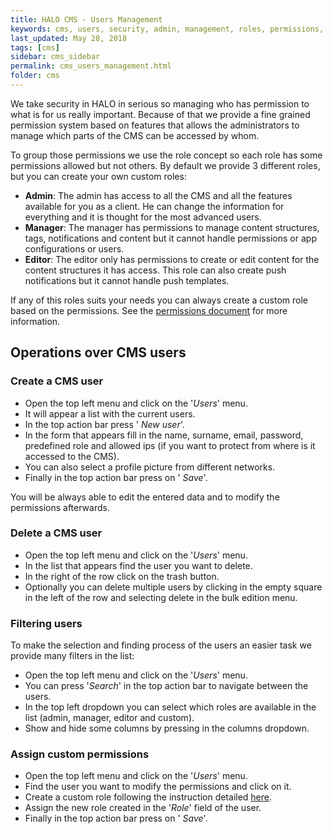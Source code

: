 ```yaml
---
title: HALO CMS - Users Management
keywords: cms, users, security, admin, management, roles, permissions, rights
last_updated: May 28, 2018
tags: [cms]
sidebar: cms_sidebar
permalink: cms_users_management.html
folder: cms
---
```


We take security in HALO in serious so managing who has permission to what is for us really important. 
Because of that we provide a fine grained permission system based on features that allows the administrators
to manage which parts of the CMS can be accessed by whom.

To group those permissions we use the role concept so each role has some permissions allowed but not others.
By default we provide 3 different roles, but you can create your own custom roles:

- **Admin**: The admin has access to all the CMS and all the features available for you as a client. He can 
change the information for everything and it is thought for the most advanced users.
- **Manager**: The manager has permissions to manage content structures, tags, notifications and content but it cannot handle
permissions or app configurations or users.
- **Editor**: The editor only has permissions to create or edit content for the content structures it has access. This role
can also create push notifications but it cannot handle push templates.

If any of this roles suits your needs you can always create a custom role based on the permissions. See the 
[permissions document](./cms_users_permissions) for more information.

## Operations over CMS users

### Create a CMS user

- Open the top left menu and click on the '*Users*' menu.
- It will appear a list with the current users.
- In the top action bar press '<span class="fa fa-user"/> *New user*'.
- In the form that appears fill in the name, surname, email, password, predefined role and allowed ips (if 
you want to protect from where is it accessed to the CMS).
- You can also select a profile picture from different networks.
- Finally in the top action bar press on '<span class="fa fa-floppy-o"/> *Save*'.

You will be always able to edit the entered data and to modify the permissions afterwards.

### Delete a CMS user

- Open the top left menu and click on the '*Users*' menu.
- In the list that appears find the user you want to delete.
- In the right of the row click on the <span class="fa fa-trash"/> trash button.
- Optionally you can delete multiple users by clicking in the empty square in the left of the row and selecting
delete in the bulk edition <span class="fa fa-ellipsis-v"/> menu.

### Filtering users

To make the selection and finding process of the users an easier task we provide many filters in the list:

- Open the top left menu and click on the '*Users*' menu.
- You can press '*Search*' in the top action bar to navigate between the users.
- In the top left dropdown you can select which roles are available in the list (admin, manager, editor and custom).
- Show and hide some columns by pressing in the columns dropdown.

### Assign custom permissions

- Open the top left menu and click on the '*Users*' menu.
- Find the user you want to modify the permissions and click on it.
- Create a custom role following the instruction detailed [here](./cms_users_permissions).
- Assign the new role created in the '*Role*' field of the user.
- Finally in the top action bar press on '<span class="fa fa-floppy-o"/> *Save*'.